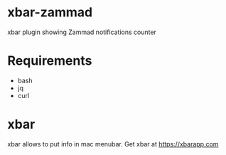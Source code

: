 # xbar-zammad
xbar plugin showing Zammad notifications counter

# Requirements
- bash
- jq
- curl

# xbar
xbar allows to put info in mac menubar.
Get xbar at https://xbarapp.com

